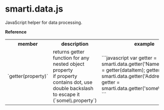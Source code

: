# smarti.data.js

JavaScript helper for data processing.

<b>Reference</b>

<table>
  <tr>
    <th>member</th>
    <th>description</th>
    <th>example</th>
  </tr>
  <tr>
    <td>`getter(property)`</td>
    <td>returns getter function for any nested object property<br/>if property contains dot, use double backslash to escape it (`some\\.property`)</td>
    <td>
      ```javascript
      var getter = smarti.data.getter('Name');
      var name = getter(dataItem);
      getter = smarti.data.getter('Address.City');
      getter = smarti.data.getter('some\\.property');
      ```
    </td>
  </tr>
</table>
